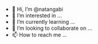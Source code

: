 - 👋 Hi, I’m @natangabi
- 👀 I’m interested in ...
- 🌱 I’m currently learning ...
- 💞️ I’m looking to collaborate on ...
- 📫 How to reach me ...

<!---
natangabi/natangabi is a ✨ special ✨ repository because its `README.md` (this file) appears on your GitHub profile.
You can click the Preview link to take a look at your changes.
--->
